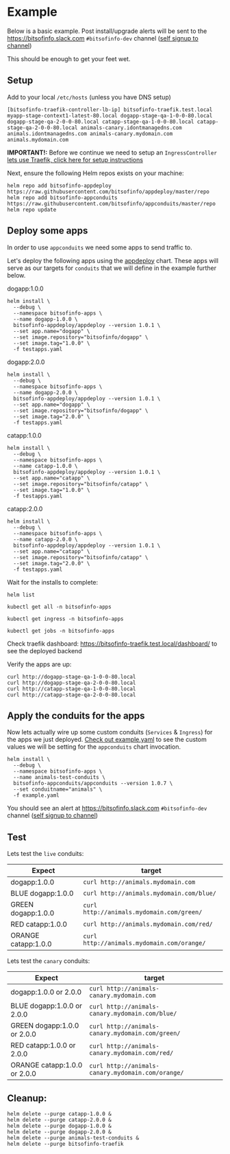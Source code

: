 # Example

Below is a basic example. Post install/upgrade alerts will be sent to the https://bitsofinfo.slack.com `#bitsofinfo-dev` channel ([self signup to channel](https://join.slack.com/t/bitsofinfo/shared_invite/enQtNjY1ODIzNTkyMDMyLTEzZGUwNzExOWYyMmZmMTQyYWZiYzJjYTJkNGI3MWMzNzQ3MTE2NzVhM2Q1ZjE4OGViYjA1NGY4MzdiZDg3ZWI))

This should be enough to get your feet wet.

## Setup

Add to your local `/etc/hosts` (unless you have DNS setup)
```
[bitsofinfo-traefik-controller-lb-ip] bitsofinfo-traefik.test.local myapp-stage-context1-latest-80.local dogapp-stage-qa-1-0-0-80.local dogapp-stage-qa-2-0-0-80.local catapp-stage-qa-1-0-0-80.local catapp-stage-qa-2-0-0-80.local animals-canary.idontmanagedns.com animals.idontmanagedns.com animals-canary.mydomain.com animals.mydomain.com
```

**IMPORTANT!:** Before we continue we need to setup an `IngressController` [lets use Traefik, click here for setup instructions](https://github.com/bitsofinfo/appdeploy/blob/master/examples/TRAEFIK_SETUP.md)

Next, ensure the following Helm repos exists on your machine:
```
helm repo add bitsofinfo-appdeploy https://raw.githubusercontent.com/bitsofinfo/appdeploy/master/repo
helm repo add bitsofinfo-appconduits https://raw.githubusercontent.com/bitsofinfo/appconduits/master/repo
helm repo update
```

## Deploy some apps

In order to use `appconduits` we need some apps to send traffic to.

Let's deploy the following apps using the [appdeploy](https://github.com/bitsofinfo/appdeploy/) chart. These apps will serve as our targets for `conduits` that we will define in the example further below.

dogapp:1.0.0
```
helm install \
  --debug \
  --namespace bitsofinfo-apps \
  --name dogapp-1.0.0 \
  bitsofinfo-appdeploy/appdeploy --version 1.0.1 \
  --set app.name="dogapp" \
  --set image.repository="bitsofinfo/dogapp" \
  --set image.tag="1.0.0" \
  -f testapps.yaml
```

dogapp:2.0.0
```
helm install \
  --debug \
  --namespace bitsofinfo-apps \
  --name dogapp-2.0.0 \
  bitsofinfo-appdeploy/appdeploy --version 1.0.1 \
  --set app.name="dogapp" \
  --set image.repository="bitsofinfo/dogapp" \
  --set image.tag="2.0.0" \
  -f testapps.yaml
```

catapp:1.0.0
```
helm install \
  --debug \
  --namespace bitsofinfo-apps \
  --name catapp-1.0.0 \
  bitsofinfo-appdeploy/appdeploy --version 1.0.1 \
  --set app.name="catapp" \
  --set image.repository="bitsofinfo/catapp" \
  --set image.tag="1.0.0" \
  -f testapps.yaml
```

catapp:2.0.0
```
helm install \
  --debug \
  --namespace bitsofinfo-apps \
  --name catapp-2.0.0 \
  bitsofinfo-appdeploy/appdeploy --version 1.0.1 \
  --set app.name="catapp" \
  --set image.repository="bitsofinfo/catapp" \
  --set image.tag="2.0.0" \
  -f testapps.yaml
```

Wait for the installs to complete:
```
helm list

kubectl get all -n bitsofinfo-apps

kubectl get ingress -n bitsofinfo-apps

kubectl get jobs -n bitsofinfo-apps
```

Check traefik dashboard: https://bitsofinfo-traefik.test.local/dashboard/ to see the deployed backend

Verify the apps are up:
```
curl http://dogapp-stage-qa-1-0-0-80.local
curl http://dogapp-stage-qa-2-0-0-80.local
curl http://catapp-stage-qa-1-0-0-80.local
curl http://catapp-stage-qa-2-0-0-80.local
```

## Apply the conduits for the apps

Now lets actually wire up some custom conduits (`Services` & `Ingress`) for
the apps we just deployed. [Check out example.yaml](example.yaml) to see
the custom values we will be setting for the `appconduits` chart invocation.

```
helm install \
  --debug \
  --namespace bitsofinfo-apps \
  --name animals-test-conduits \
  bitsofinfo-appconduits/appconduits --version 1.0.7 \
  --set conduitname="animals" \
  -f example.yaml
```

You should see an alert at https://bitsofinfo.slack.com `#bitsofinfo-dev` channel ([self signup to channel](https://join.slack.com/t/bitsofinfo/shared_invite/enQtNjY1ODIzNTkyMDMyLTEzZGUwNzExOWYyMmZmMTQyYWZiYzJjYTJkNGI3MWMzNzQ3MTE2NzVhM2Q1ZjE4OGViYjA1NGY4MzdiZDg3ZWI))


## Test


Lets test the `live` conduits:

|Expect|target|
|---|---|
|dogapp:1.0.0|`curl http://animals.mydomain.com`|
|BLUE dogapp:1.0.0|`curl http://animals.mydomain.com/blue/`|
|GREEN dogapp:1.0.0|`curl http://animals.mydomain.com/green/`|
|RED catapp:1.0.0|`curl http://animals.mydomain.com/red/`|
|ORANGE catapp:1.0.0|`curl http://animals.mydomain.com/orange/`|

Lets test the `canary` conduits:

|Expect|target|
|---|---|
|dogapp:1.0.0 or 2.0.0|`curl http://animals-canary.mydomain.com`|
|BLUE dogapp:1.0.0 or 2.0.0|`curl http://animals-canary.mydomain.com/blue/`|
|GREEN dogapp:1.0.0 or 2.0.0|`curl http://animals-canary.mydomain.com/green/`|
|RED catapp:1.0.0 or 2.0.0|`curl http://animals-canary.mydomain.com/red/`|
|ORANGE catapp:1.0.0 or 2.0.0|`curl http://animals-canary.mydomain.com/orange/`|


## Cleanup:
```
helm delete --purge catapp-1.0.0 &
helm delete --purge catapp-2.0.0 &
helm delete --purge dogapp-1.0.0 &
helm delete --purge dogapp-2.0.0 &
helm delete --purge animals-test-conduits &
helm delete --purge bitsofinfo-traefik

```

